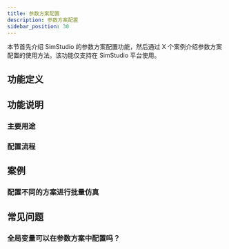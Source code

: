 ```yaml
---
title: 参数方案配置
description: 参数方案配置
sidebar_position: 30
---
```


本节首先介绍 SimStudio 的参数方案配置功能，然后通过 X 个案例介绍参数方案配置的使用方法。该功能仅支持在 SimStudio 平台使用。

## 功能定义

## 功能说明

### 主要用途



### 配置流程

## 案例

### 配置不同的方案进行批量仿真

## 常见问题

### 全局变量可以在参数方案中配置吗？

